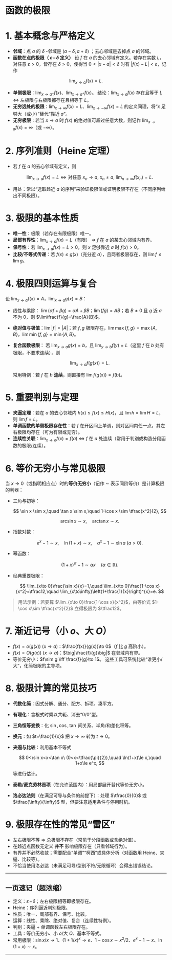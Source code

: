 
# 函数的极限

# 1. 基本概念与严格定义

* **邻域**：点 $a$ 的 $\delta$ -邻域是 $(a-\delta,a+\delta)$ ；去心邻域是去掉点 $a$ 的邻域。
* **函数在点的极限（ $\varepsilon\!-\!\delta$ 定义）**
  设 $f$ 在 $a$ 的去心邻域有定义。若存在实数 $L$，对任意 $\varepsilon>0$，皆存在 $\delta>0$，使得当 $0<|x-a|<\delta$ 时有 $|f(x)-L|<\varepsilon$，记作

$$
\lim_{x\to a}f(x)=L.
$$
* **单侧极限**：$\lim_{x\to a^-}f(x)$、$\lim_{x\to a^+}f(x)$。
  结论：$\lim_{x\to a}f(x)$ 存在且等于 $L$ ⇔ 左极限与右极限都存在且相等于 $L$。
* **无穷远处的极限**：$\lim_{x\to\infty}f(x)=L$、$\lim_{x\to -\infty}f(x)=L$ 的定义同理，将“$x$ 足够大（或小）”替代“靠近 $a$”。
* **无穷极限**：若当 $x\to a$ 时 $f(x)$ 的绝对值可超过任意大数，则记作 $\lim_{x\to a}f(x)=\infty$（或 $-\infty$）。

# 2. 序列准则（Heine 定理）

* 若 $f$ 在 $a$ 的去心邻域有定义，则

  $$
  \lim_{x\to a}f(x)=L \iff \text{对任意 } x_n\to a,\ x_n\neq a,\ \lim_{n\to\infty}f(x_n)=L.
  $$
* 用处：常以“选取趋近 $a$ 的序列”来验证极限值或证明极限不存在（不同序列给出不同极限）。

# 3. 极限的基本性质

* **唯一性**：极限（若存在有限极限）唯一。
* **局部有界性**：$\lim_{x\to a}f(x)=L$（有限） ⇒ $f$ 在 $a$ 的某去心邻域内有界。
* **保号性**：若 $\lim_{x\to a}f(x)=L>0$，则 $x$ 足够靠近 $a$ 时 $f(x)>0$。
* **比较/不等式传递**：若 $f(x)\le g(x)$（充分近 $a$），且两者极限存在，则 $\lim f \le \lim g$。

# 4. 极限四则运算与复合

设 $\lim_{x\to a}f(x)=A$，$\lim_{x\to a}g(x)=B$：

* 线性与乘除：
  $\lim(\alpha f+\beta g)=\alpha A+\beta B$；$\lim(fg)=AB$；若 $B\ne0$ 且 $g$ 近 $a$ 不为 0，则 $\lim\frac{f}{g}=\frac{A}{B}$。
* **绝对值与极值**：$\lim|f|=|A|$；若 $f,g$ 极限存在，$\lim\max\{f,g\}=\max\{A,B\}$，$\lim\min\{f,g\}=\min\{A,B\}$。
* **复合函数极限**：
  若 $\lim_{x\to a}g(x)=b$，且 $\lim_{y\to b}f(y)=L$（这里 $f$ 在 $b$ 处有极限，不要求连续），则

  $$
  \lim_{x\to a}f(g(x))=L.
  $$

  常用特例：若 $f$ 在 $b$ **连续**，则直接有 $\lim f(g(x))=f(b)$。

# 5. 重要判别与定理

* **夹逼定理**：若在 $a$ 的去心邻域内 $h(x)\le f(x)\le H(x)$，且 $\lim h=\lim H=L$，则 $\lim f=L$。
* **单调函数的单侧极限存在性**：若 $f$ 在开区间上单调，则对区间内任一点，其左右极限均存在（可为有限或无穷）。
* **连续性关联**：$\lim_{x\to a}f(x)=f(a)$ ⇔ $f$ 在 $a$ 处连续（常用于判别或构造分段函数的极限/连续）。

# 6. 等价无穷小与常见极限

当 $x\to 0$（或指明相应点）时的**等价无穷小**（记作 $\sim$ 表示同阶等价）是计算极限的利器：

* 三角与初等：

  $$
  \sin x \sim x,\quad \tan x \sim x,\quad 1-\cos x \sim \tfrac{x^2}{2},
  $$

  $$
  \arcsin x \sim x,\quad \arctan x \sim x.
  $$
* 指数对数：

  $$
  e^x-1 \sim x,\quad \ln(1+x)\sim x,\quad a^x-1 \sim x\ln a\ (a>0).
  $$
* 幂函数：

  $$
  (1+x)^\alpha-1\sim \alpha x\quad (\alpha\in\mathbb{R}).
  $$
* 经典重要极限：

  $$
  \lim_{x\to 0}\frac{\sin x}{x}=1,\quad
  \lim_{x\to 0}\frac{1-\cos x}{x^2}=\tfrac12,\quad
  \lim_{x\to\infty}\left(1+\frac{1}{x}\right)^{x}=e.
  $$

> 用法示例：若要算 $\lim_{x\to 0}\frac{1-\cos x}{x^2}$，由等价式 $1-\cos x\sim \tfrac{x^2}{2}$ 立得极限为 $\tfrac12$。

# 7. 渐近记号（小 $o$、大 $O$）

* $f(x)=o(g(x))\ (x\to a)$：$\frac{f(x)}{g(x)}\to 0$（$f$ 比 $g$ 高阶小）。
* $f(x)=O(g(x))\ (x\to a)$：$\big|\frac{f}{g}\big|$ 在邻域内有界。
* 等价无穷小：$f\sim g \iff \frac{f}{g}\to 1$。
  这些工具可系统比较“谁更小/大”，化简极限的主导项。

# 8. 极限计算的常见技巧

* **代数化简**：因式分解、通分、配方、拆项、凑平方。
* **有理化**：含根式时乘以共轭、消去“0/0”型。
* **三角恒等变换**：化 $\sin, \cos, \tan$ 间关系、半角/和差化积等。
* **换元**：如 $t=\frac{1}{x}$ 把 $x\to\infty$ 转为 $t\to 0$。
* **夹逼与比较**：利用基本不等式

  $$
  0<\sin x<x<\tan x\ (0<x<\tfrac{\pi}{2}),\quad \ln(1+x)\le x,\quad 1+x\le e^x,
  $$

  等进行估计。
* **泰勒/麦克劳林首项**（在允许范围内）：用局部展开替代等价无穷小。
* **洛必达法则**（在满足可导与条件的前提下）：处理 $\tfrac{0}{0}$ 或 $\tfrac{\infty}{\infty}$ 型，但要注意适用条件与停用时机。

# 9. 极限存在性的常见“雷区”

* 左右极限不等 ⇒ 总极限不存在（常见于分段函数或含绝对值）。
* 在趋近点函数无定义 **并不** 影响极限存在（只看邻域行为）。
* 有界并不必然收敛；需要配合“单调”“柯西”或具体分析（对函数用 Heine、夹逼、比较等）。
* 不恰当使用洛必达（未满足可导/型别不符/无限循环）会得出错误结论。

---

## 一页速记（超浓缩）

* 定义：$\varepsilon\!-\!\delta$；左右极限相等即极限存在。
* Heine：序列逼近判别极限。
* 性质：唯一、局部有界、保号、比较。
* 运算：线性、乘除、绝对值、复合（连续性特例）。
* 判别：夹逼 + 单调函数左右极限存在。
* 工具：等价无穷小、小 $o$/大 $O$、基本不等式。
* 常用极限：$\sin x/x\to 1$、$(1+1/x)^x\to e$、$1-\cos x\sim x^2/2$、$e^x-1\sim x$、$\ln(1+x)\sim x$。

---

